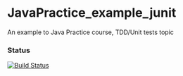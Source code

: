 # JavaPractice_example_junit
An example to Java Practice course, TDD/Unit tests topic

### Status
[![Build Status](https://api.travis-ci.org/oleksiipedorenko/JavaPractice_example_junit.svg)](https://travis-ci.org/oleksiipedorenko/JavaPractice_example_junit)
